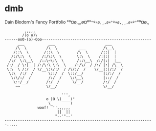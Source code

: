 # dmb
Dain Blodorn's Fancy Portfolio °º¤ø,¸¸,ø¤º°`°º¤ø,¸,ø¤°º¤ø,¸¸,ø¤º°`°º¤ø,¸
    
             ,,,,,
            /(o o)\
    ------ooO-(o)-Ooo--------------------------------------------------  
          ___           ___                       ___     
         /\  \         /\  \          ___        /\__\    
        /::\  \       /::\  \        /\  \      /::|  |   
       /:/\:\  \     /:/\:\  \       \:\  \    /:|:|  |   
      /:/  \:\__\   /::\~\:\  \      /::\__\  /:/|:|  |__ 
     /:/__/ \:|__| /:/\:\ \:\__\  __/:/\/__/ /:/ |:| /\__\
     \:\  \ /:/  / \/__\:\/:/  / /\/:/  /    \/__|:|/:/  /
      \:\  /:/  /       \::/  /  \::/__/         |:/:/  / 
       \:\/:/  /        /:/  /    \:\__\         |::/  /  
        \::/__/        /:/  /      \/__/         /:/  /   
         ~~            \/__/                     \/__/   

                              ''',
                       o_)O \)____)"
                        \_        )
                   woof!  '',,,,,,
                            ||  ||
                           "--'"--'
    --------------------------------------------------------------------.....